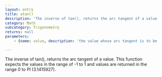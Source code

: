 ```yaml
---
layout: entry
title: atan()
description: 'The inverse of tan(), returns the arc tangent of a value. This function expects the values in the range of -1 to 1 and values are returned in the range 0 to PI (3.1415927).'
category: Math
subcategory: Trigonometry
returns: null
parameters:
    - {name: value, description: 'the value whose arc tangent is to be returned'}

---
```

The inverse of tan(), returns the arc tangent of a value. This function expects the values in the range of -1 to 1 and values are returned in the range 0 to PI (3.1415927).